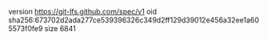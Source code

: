 version https://git-lfs.github.com/spec/v1
oid sha256:673702d2ada277ce539396326c349d2ff129d39012e456a32ee1a605573f0fe9
size 6841
